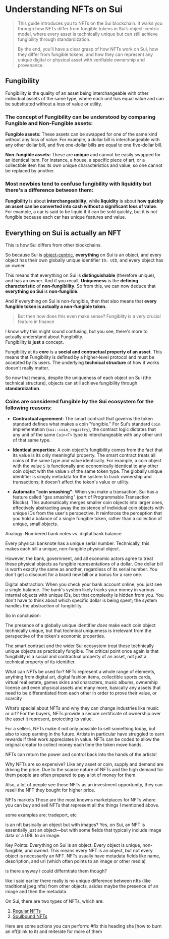 # Understanding NFTs on Sui

>This guide introduces you to NFTs on the Sui blockchain. It walks you through how NFTs differ from fungible tokens in Sui’s object-centric model, where every asset is technically unique but can still achieve fungibility through standardization.
>
>By the end, you’ll have a clear grasp of how NFTs work on Sui, how they differ from fungible tokens, and how they can represent any unique digital or physical asset with verifiable ownership and provenance.


## Fungibility
Fungibility is the quality of an asset being interchangeable with other individual assets of the same type, where each unit has equal value and can be substituted without a loss of value or utility.

### The concept of Fungibility can be understood by comparing Fungible and Non-Fungible assets: 

**Fungible assets:** These assets can be swapped for one of the same kind without any loss of value. For example, a dollar bill is interchangeable with any other dollar bill, and five one-dollar bills are equal to one five-dollar bill.  

**Non-fungible assets:** These are **unique** and cannot be easily swapped for an identical item. For instance, a house, a specific piece of art, or a collectible item has its own unique characteristics and value, so one cannot be replaced by another. 


### Most newbies tend to confuse fungibility with liquidity but there's a difference between them:

**Fungibility** is about **interchangeability**, while **liquidity** is about **how quickly an asset can be converted into cash without a significant loss of value**. For example, a car is said to be liquid if it can be sold quickly, but it is not fungible because each car has unique features and value. 

## Everything on Sui is actually an NFT
This is how Sui differs from other blockchains. 

So because Sui is [object-centric](), **everything** on Sui is an object, and every object has their own globally unique identifier `ID: UID`, and every object has an owner.

This means that everything on Sui is **distinguishable** (therefore unique), and has an owner. And if you recall, **Uniqueness** is the **defining characteristic** of **non-fungibility**. So from this, we can now deduce that **everything on Sui** is **non-fungible**.

And if everything on Sui is non-fungible, then that also means that **every fungible token is actually a non-fungible token.**

> But then how does this even make sense? Fungiblity is a very crucial feature in finance

I know why this might sound confusing, but you see, there's more to actually understand about Fungibility. <br>Fungibility is **just** a concept.

Fungibility at its **core** is a **social and contractual property of an asset**. This means that Fungibility is defined by a higher-level protocol and must be accepted by its users. The underlying **technical structure** of how it works doesn't really matter.

So now that means, despite the uniqueness of each object on Sui (the technical structure), objects can still achieve fungibility through **standardization**.

### Coins are considered fungible by the Sui ecosystem for the following reasons:


- **Contractual agreement**: The smart contract that governs the token standard defines what makes a coin "fungible." For Sui's standard `Coin` implementation (`sui::coin_registry`), the contract logic dictates that any unit of the same `Coin<T>` type is interchangeable with any other unit of that same type.

- **Identical properties**: A coin object's fungibility comes from the fact that its value is its only meaningful property. The smart contract treats all coins of the same type and value identically. For example, a coin object with the value `5` is functionally and economically identical to any other coin object with the value `5` of the same token type. The globally unique identifier is simply metadata for the system to track ownership and transactions; it doesn't affect the token's value or utility.

- **Automatic "coin smashing"**: When you make a transaction, Sui has a feature called "gas smashing" (part of Programmable Transaction Blocks). This automatically merges smaller coin objects into larger ones, effectively abstracting away the existence of individual coin objects with unique IDs from the user's perspective. It reinforces the perception that you hold a balance of a single fungible token, rather than a collection of unique, small objects. 

Analogy: Numbered bank notes vs. digital bank balance

Every physical banknote has a unique serial number. Technically, this makes each bill a unique, non-fungible physical object.

However, the bank, government, and all economic actors agree to treat these physical objects as fungible representations of a dollar. One dollar bill is worth exactly the same as another, regardless of its serial number. You don't get a discount for a brand new bill or a bonus for a rare one.

Digital abstraction: When you check your bank account online, you just see a single balance. The bank's system likely tracks your money in various internal objects with unique IDs, but that complexity is hidden from you. You don't have to think about which specific dollar is being spent; the system handles the abstraction of fungibility. 

So in conclusion:

The presence of a globally unique identifier *does* make each coin object technically unique, but that technical uniqueness is irrelevant from the perspective of the token's economic properties. 

The smart contract and the wider Sui ecosystem treat these technically unique objects as practically fungible. The critical point once again is that fungibility is a social and contractual property of an asset, not just a technical property of its identifier. 





What can NFTs be used for?
NFTs represent a whole range of elements, anything from digital art, digital fashion items, collectible sports cards, virtual real estate, games skins and characters, music albums, ownership license and even physical assets and many more, basically any assets that need to be differentiated from each other in order to prove their value, or scarcity


What’s special about NFTs and why they can change industries like music or art?
For the buyers, NFTs provide a secure certificate of ownership over the asset it represent, protecting its value.

For a sellers, NFTs make it not only possible to sell something today, but also to keep earning in the future. Artists in particular have struggled to earn rewards if their work appreciates in value. NFTs can be coded to allow the original creator to collect money each time the token move hands.

NFTs can return the power and control back into the hands of the artists!

Why NFTs are so expensive?
Like any asset or coin, supply and demand are driving the price. Due to the scarce nature of NFTs and the high demand for them people are often prepared to pay a lot of money for them.

Also, a lot of people see those NFTs as an investment opportunity, they can resell the NFT they bought for higher price.

NFTs markets
Those are the most knowns marketplaces for NFTs where you can buy and sell NFTs that represent all the things I mentioned above.

some examples are: tradeport, etc

is an nft basically an object but with images?
Yes, on Sui, an NFT is essentially just an object—but with some fields that typically include image data or a URL to an image.

Key Points:
Everything on Sui is an object. Every object is unique, non-fungible, and owned. This means every NFT is an object, but not every object is necessarily an NFT.
NFTs usually have metadata fields like name, description, and url (which often points to an image or other media)

is there anyway i could differntiate them though?

like i said earlier there really is no unique difference between nfts (like traditional jpeg nfts) from other objects, asides maybe the presence of an image and then the metadata.


On Sui, there are two types of NFTs, which are:

1. [Regular NFTs]()
2. [Soulbound NFTs]()


Here are some actions you can perform: #fix this heading sha
[how to burn an nft](link to it) and reiterate for more of them